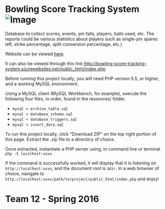 # Bowling Score Tracking System ![Image](https://travis-ci.com/robert-vo/Bowling-Score-Tracking-System.svg?token=MDyyKNy4sp8cUiysL5c6&branch=master)

Database to collect scores, events, pin falls, players, balls used, etc. The reports could be various statistics about players such as single-pin spares left, strike percentage, split-conversion percentage, etc.)

Website can be viewed [here](http://bowling-score-tracking-system.azurewebsites.net/public_html/index.php).

It can also be viewed through this link http://bowling-score-tracking-system.azurewebsites.net/public_html/index.php

Before running this project locally, you will need PHP version 5.5, or higher, and a working MySQL environment. 

Using a MySQL client (MySQL Workbench, for example), execute the following four files, in order, found in the resources/ folder.
* `mysql < archive_table.sql`
* `mysql < database_schema.sql`
* `mysql < database_triggers.sql`
* `mysql < insert_data.sql`


To run this project locally, click "Download ZIP" on the top right portion of this page. Extract the .zip file to a directory of choice. 

Once extracted, instantiate a PHP server using, in command line or terminal
` php -S localhost:xxxx `

If the command is successfully worked, it will display that it is listening on `http://localhost:xxxx`, and the document root is `$dir`. In a web browser of choice, navigate to `http://localhost:xxxx/path/to/project/public_html/index.php` and enjoy!

# Team 12 - Spring 2016